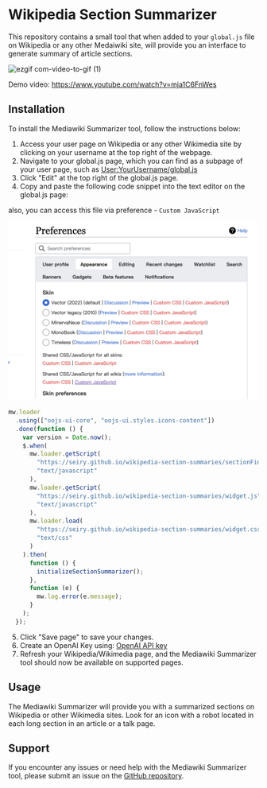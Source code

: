 # Wikipedia Section Summarizer

This repository contains a small tool that when added to your `global.js` file on Wikipedia or any other Medaiwiki site, will provide you an interface to generate summary of article sections.

![ezgif com-video-to-gif (1)](https://github.com/tonythomas01/wikipedia-section-summaries/assets/4214481/f578db18-b628-4490-b4e9-a7c226854a79)

Demo video: https://www.youtube.com/watch?v=mja1C6FnWes

## Installation

To install the Mediawiki Summarizer tool, follow the instructions below:

1. Access your user page on Wikipedia or any other Wikimedia site by clicking on your username at the top right of the webpage.
2. Navigate to your global.js page, which you can find as a subpage of your user page, such as [User:YourUsername/global.js](https://meta.wikimedia.org/wiki/User:YourUsername/global.js)
3. Click "Edit" at the top right of the global.js page.
4. Copy and paste the following code snippet into the text editor on the global.js page:

also, you can access this file via preference - `Custom JavaScript`

![](./preference.png)

```javascript
mw.loader
  .using(["oojs-ui-core", "oojs-ui.styles.icons-content"])
  .done(function () {
    var version = Date.now();
    $.when(
      mw.loader.getScript(
        "https://seiry.github.io/wikipedia-section-summaries/sectionFinder.js",
        "text/javascript"
      ),
      mw.loader.getScript(
        "https://seiry.github.io/wikipedia-section-summaries/widget.js",
        "text/javascript"
      ),
      mw.loader.load(
        "https://seiry.github.io/wikipedia-section-summaries/widget.css",
        "text/css"
      )
    ).then(
      function () {
        initializeSectionSummarizer();
      },
      function (e) {
        mw.log.error(e.message);
      }
    );
  });
```

5. Click "Save page" to save your changes.
6. Create an OpenAI Key using: [OpenAI API key](https://platform.openai.com/account/api-keys)
7. Refresh your Wikipedia/Wikimedia page, and the Mediawiki Summarizer tool should now be available on supported pages.

## Usage

The Mediawiki Summarizer will provide you with a summarized sections on Wikipedia or other Wikimedia sites. Look for an icon with a robot located in each long section in an article or a talk page.

## Support

If you encounter any issues or need help with the Mediawiki Summarizer tool, please submit an issue on the [GitHub repository](https://github.com/skripnik/wikipedia-section-summaries/).
